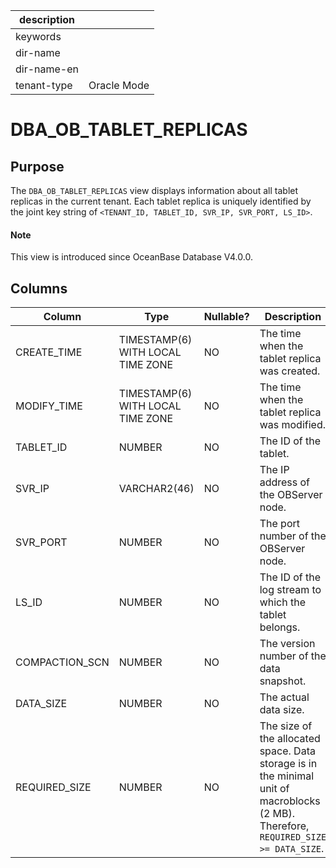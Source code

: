 | description ||
|---|---|
| keywords ||
| dir-name ||
| dir-name-en ||
| tenant-type | Oracle Mode |

# DBA_OB_TABLET_REPLICAS

## Purpose

The `DBA_OB_TABLET_REPLICAS` view displays information about all tablet replicas in the current tenant. Each tablet replica is uniquely identified by the joint key string of `<TENANT_ID, TABLET_ID, SVR_IP, SVR_PORT, LS_ID>`.

<main id="notice" type='explain'>
  <h4>Note</h4>
  <p>This view is introduced since OceanBase Database V4.0.0. </p>
</main>

## Columns

| Column | Type | Nullable? | Description |
|---------------|--------------|------------|------------------------------------------------------------|
| CREATE_TIME | TIMESTAMP(6) WITH LOCAL TIME ZONE | NO | The time when the tablet replica was created. |
| MODIFY_TIME | TIMESTAMP(6) WITH LOCAL TIME ZONE | NO | The time when the tablet replica was modified. |
| TABLET_ID | NUMBER | NO | The ID of the tablet. |
| SVR_IP | VARCHAR2(46) | NO | The IP address of the OBServer node. |
| SVR_PORT | NUMBER | NO | The port number of the OBServer node. |
| LS_ID | NUMBER | NO | The ID of the log stream to which the tablet belongs. |
| COMPACTION_SCN | NUMBER | NO | The version number of the data snapshot. |
| DATA_SIZE | NUMBER | NO | The actual data size. |
| REQUIRED_SIZE | NUMBER | NO | The size of the allocated space. Data storage is in the minimal unit of macroblocks (2 MB). Therefore, `REQUIRED_SIZE >= DATA_SIZE`. |
